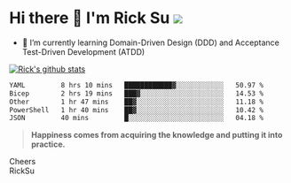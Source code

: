# Hi there 👋 I'm Rick Su ![](https://komarev.com/ghpvc/?username=ricksu978)
<!--
**ricksu978/ricksu978** is a ✨ _special_ ✨ repository because its `README.md` (this file) appears on your GitHub profile.

Here are some ideas to get you started:

- 🔭 I’m currently working on ...
-->
- 🌱 I’m currently learning Domain-Driven Design (DDD) and Acceptance Test-Driven Development (ATDD)
<!--
- 👯 I’m looking to collaborate on ...
- 🤔 I’m looking for help with ...
- 💬 Ask me about ...
- 📫 How to reach me: ...
- 😄 Pronouns: ...
- ⚡ Fun fact: ...
-->
[![Rick's github stats](https://github-readme-stats.vercel.app/api?username=ricksu978&theme=dark)](https://github.com/ricksu978/ricksu978)

<!--START_SECTION:waka-->

```txt
YAML         8 hrs 10 mins   ████████████▓░░░░░░░░░░░░   50.97 %
Bicep        2 hrs 19 mins   ███▓░░░░░░░░░░░░░░░░░░░░░   14.53 %
Other        1 hr 47 mins    ██▓░░░░░░░░░░░░░░░░░░░░░░   11.18 %
PowerShell   1 hr 40 mins    ██▓░░░░░░░░░░░░░░░░░░░░░░   10.42 %
JSON         40 mins         █░░░░░░░░░░░░░░░░░░░░░░░░   04.18 %
```

<!--END_SECTION:waka-->

> **Happiness comes from acquiring the knowledge and putting it into practice.**

Cheers  
RickSu 

